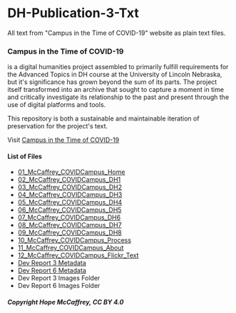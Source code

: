 # DH-Publication-3-Txt
All text from "Campus in the Time of COVID-19" website as plain text files.

### Campus in the Time of COVID-19 
is a digital humanities project assembled to primarily fulfill requirements for the Advanced Topics in DH course at the University of Lincoln Nebraska, but it's significance has grown beyond the sum of its parts. The project itself transformed into an archive that sought to capture a moment in time and critically investigate its relationship to the past and present through the use of digital platforms and tools.

This repository is both a sustainable and maintainable iteration of preservation for the project's text.

Visit [Campus in the Time of COVID-19](hmccaffrey477.wordpress.com)

#### List of Files 
- [01_McCaffrey_COVIDCampus_Home](/01_McCaffrey_COVIDCampus_Home.txt)
- [02_McCaffrey_COVIDCampus_DH1](/02_McCaffrey_COVIDCampus_DH1.txt)
- [03_McCaffrey_COVIDCampus_DH2](/03_McCaffrey_COVIDCampus_DH2.txt)
- [04_McCaffrey_COVIDCampus_DH3](/04_McCaffrey_COVIDCampus_DH3.txt)
- [05_McCaffrey_COVIDCampus_DH4](/05_McCaffrey_COVIDCampus_DH4.txt)
- [06_McCaffrey_COVIDCampus_DH5](/06_McCaffrey_COVIDCampus_DH5.txt)
- [07_McCaffrey_COVIDCampus_DH6](/07_McCaffrey_COVIDCampus_DH6.txt)
- [08_McCaffrey_COVIDCampus_DH7](/08_McCaffrey_COVIDCampus_DH7.txt)
- [09_McCaffrey_COVIDCampus_DH8](/09_McCaffrey_COVIDCampus_DH8.txt)
- [10_McCaffrey_COVIDCampus_Process](/10_McCaffrey_COVIDCampus_Process.txt)
- [11_McCaffrey_COVIDCampus_About](/11_McCaffrey_COVIDCampus_About.txt)
- [12_McCaffrey_COVIDCampus_Flickr_Text](/12_McCaffrey_COVIDCampus_Flickr_Text.txt)
- [Dev Report 3 Metadata](/dublin_core_elements_McCaffrey.xlsx)
- [Dev Report 6 Metadata](/Dev_Report_6_dublin_core_elements_McCaffrey.xlsx)
- Dev Report 3 Images Folder
- Dev Report 6 Images Folder





##### Copyright Hope McCaffrey, CC BY 4.0
